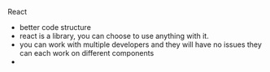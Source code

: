 React

- better code structure
- react is a library, you can choose to use anything with it.
- you can work with multiple developers and they will have no issues they can each work on different components
- 